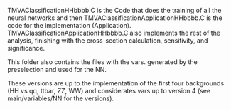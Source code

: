 TMVAClassificationHHbbbb.C is the Code that does the training of all the neural networks and then TMVAClassificationApplicationHHbbbb.C is the code for the implementation (Application). TMVAClassificationApplicationHHbbbb.C also implements the rest of the analysis, finishing with the cross-section calculation, sensitivity, and significance. 

This folder also contains the files with the vars. generated by the preselection and used for the NN.


These versions are up to the implementation of the first four backgrounds (HH vs qq, ttbar, ZZ, WW) and considerates vars up to version 4 (see main/variables/NN for the versions).
